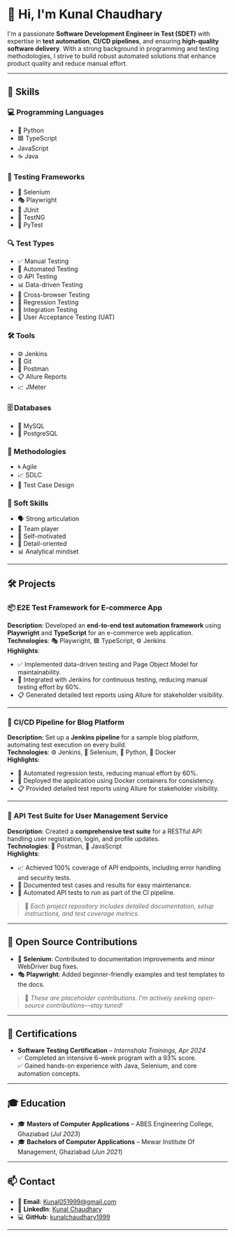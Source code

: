 # 👋 Hi, I'm Kunal Chaudhary

I'm a passionate **Software Development Engineer in Test (SDET)** with expertise in **test automation**, **CI/CD pipelines**, and ensuring **high-quality software delivery**. With a strong background in programming and testing methodologies, I strive to build robust automated solutions that enhance product quality and reduce manual effort.

---

## 🚀 Skills

### 💻 Programming Languages  
- 🐍 Python  
- 🟦 TypeScript
-  JavaScript 
- ☕ Java  

### 🧪 Testing Frameworks  
- 🧭 Selenium  
- 🎭 Playwright  
- 🧪 JUnit  
- 🔬 TestNG  
- 🐍 PyTest  

### 🔍 Test Types  
- ✅ Manual Testing  
- 🤖 Automated Testing  
- 🌐 API Testing  
- 📊 Data-driven Testing  
- 🧪 Cross-browser Testing  
- 🔁 Regression Testing  
- 🔗 Integration Testing  
- 👥 User Acceptance Testing (UAT)  

### 🛠️ Tools  
- ⚙️ Jenkins  
- 🧬 Git  
- 📮 Postman  
- 📋 Allure Reports  
- 📈 JMeter  

### 🗄️ Databases  
- 🐬 MySQL  
- 🐘 PostgreSQL  

### 🧠 Methodologies  
- 🌀 Agile  
- 📈 SDLC  
- 🧾 Test Case Design  

### 🙌 Soft Skills  
- 🗣️ Strong articulation  
- 🤝 Team player  
- 🔋 Self-motivated  
- 🔎 Detail-oriented  
- 📊 Analytical mindset  

---

## 🛠️ Projects

### 📦 E2E Test Framework for E-commerce App  
**Description**: Developed an **end-to-end test automation framework** using **Playwright** and **TypeScript** for an e-commerce web application.  
**Technologies**: 🎭 Playwright, 🟦 TypeScript, ⚙️ Jenkins  
**Highlights**:
- ✅ Implemented data-driven testing and Page Object Model for maintainability.  
- 🔁 Integrated with Jenkins for continuous testing, reducing manual testing effort by 60%.  
- 📋 Generated detailed test reports using Allure for stakeholder visibility.  

---

### 📝 CI/CD Pipeline for Blog Platform  
**Description**: Set up a **Jenkins pipeline** for a sample blog platform, automating test execution on every build.  
**Technologies**: ⚙️ Jenkins, 🧭 Selenium, 🐍 Python, 🐳 Docker  
**Highlights**:
- 🔁 Automated regression tests, reducing manual effort by 60%.  
- 🚀 Deployed the application using Docker containers for consistency.  
- 📋 Provided detailed test reports using Allure for stakeholder visibility.  

---

### 🔌 API Test Suite for User Management Service  
**Description**: Created a **comprehensive test suite** for a RESTful API handling user registration, login, and profile updates.  
**Technologies**: 📮 Postman, 📜 JavaScript  
**Highlights**:
- 📈 Achieved 100% coverage of API endpoints, including error handling and security tests.  
- 🧾 Documented test cases and results for easy maintenance.  
- 🔁 Automated API tests to run as part of the CI pipeline.  

> 📎 *Each project repository includes detailed documentation, setup instructions, and test coverage metrics.*

---

## 🌟 Open Source Contributions  
- 🧭 **Selenium**: Contributed to documentation improvements and minor WebDriver bug fixes.  
- 🎭 **Playwright**: Added beginner-friendly examples and test templates to the docs.  

> 📝 *These are placeholder contributions. I'm actively seeking open-source contributions—stay tuned!*

---

## 📜 Certifications  
- **Software Testing Certification** – *Internshala Trainings, Apr 2024*  
  ✅ Completed an intensive 6-week program with a 93% score.  
  ✅ Gained hands-on experience with Java, Selenium, and core automation concepts.

---

## 🎓 Education  
- 🎓 **Masters of Computer Applications** – ABES Engineering College, Ghaziabad (*Jul 2023*)  
- 🎓 **Bachelors of Computer Applications** – Mewar Institute Of Management, Ghaziabad (*Jun 2021*)

---

## 📫 Contact  
- 📧 **Email**: [Kunal051999@gmail.com](mailto:Kunal051999@gmail.com)  
- 🔗 **LinkedIn**: [Kunal Chaudhary](https://www.linkedin.com/in/kunalchaudhary1999) <!-- Replace with actual link -->  
- 💻 **GitHub**: [kunalchaudhary1999](https://github.com/krrish1999)

---
